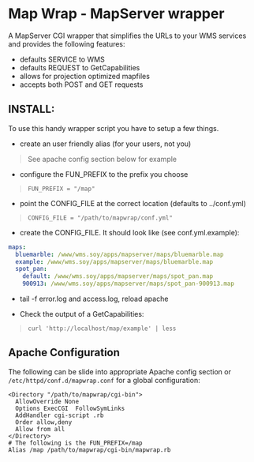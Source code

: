 Map Wrap - MapServer wrapper
============================

A MapServer CGI wrapper that simplifies the URLs to your WMS services and provides the following features:

* defaults SERVICE to WMS
* defaults REQUEST to GetCapabilities
* allows for projection optimized mapfiles
* accepts both POST and GET requests


INSTALL:
--------

To use this handy wrapper script you have to setup a few things.


* create an user friendly alias (for your users, not you)

 > See apache config section below for example

* configure the FUN_PREFIX to the prefix you choose

>  `FUN_PREFIX = "/map"`

* point the CONFIG_FILE at the correct location (defaults to ../conf.yml)

>  `CONFIG_FILE = "/path/to/mapwrap/conf.yml"`

* create the CONFIG_FILE.  It should look like (see conf.yml.example):

``` yaml
maps:
  bluemarble: /www/wms.soy/apps/mapserver/maps/bluemarble.map
  example: /www/wms.soy/apps/mapserver/maps/bluemarble.map
  spot_pan: 
    default: /www/wms.soy/apps/mapserver/maps/spot_pan.map
    900913: /www/wms.soy/apps/mapserver/maps/spot_pan-900913.map
```

* tail -f error.log and access.log, reload apache

* Check the output of a GetCapabilities:

> `curl 'http://localhost/map/example' | less`


Apache Configuration
--------------------

The following can be slide into appropriate Apache config section or `/etc/httpd/conf.d/mapwrap.conf` for a global configuration:

    <Directory "/path/to/mapwrap/cgi-bin">
      AllowOverride None
      Options ExecCGI  FollowSymLinks
      AddHandler cgi-script .rb
      Order allow,deny
      Allow from all
    </Directory>
    # The following is the FUN_PREFIX=/map
    Alias /map /path/to/mapwrap/cgi-bin/mapwrap.rb
